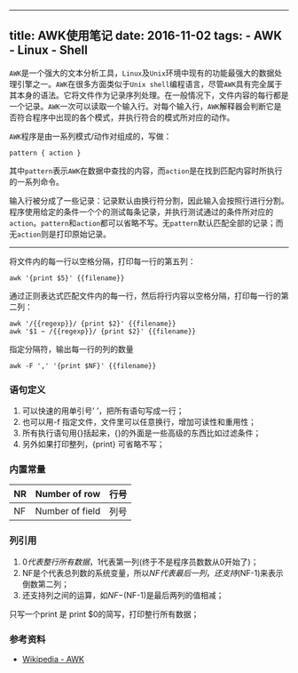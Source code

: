 ----
title: AWK使用笔记
date: 2016-11-02
tags: 
    - AWK
    - Linux
    - Shell
----

`AWK`是一个强大的文本分析工具，`Linux`及`Unix`环境中现有的功能最强大的数据处理引擎之一。`AWK`在很多方面类似于`Unix shell`编程语言，尽管`AWK`具有完全属于其本身的语法。它将文件作为记录序列处理。在一般情况下，文件内容的每行都是一个记录。`AWK`一次可以读取一个输入行。对每个输入行，`AWK`解释器会判断它是否符合程序中出现的各个模式，并执行符合的模式所对应的动作。

<!-- more -->

`AWK`程序是由一系列模式/动作对组成的，写做：

```shell
pattern { action }
```

其中`pattern`表示`AWK`在数据中查找的内容，而`action`是在找到匹配内容时所执行的一系列命令。

输入行被分成了一些记录：记录默认由换行符分割，因此输入会按照行进行分割。程序使用给定的条件一个个的测试每条记录，并执行测试通过的条件所对应的`action`。`pattern`和`action`都可以省略不写。无`pattern`默认匹配全部的记录；而无`action`则是打印原始记录。

----

将文件内的每一行以空格分隔，打印每一行的第五列：

```shell
awk '{print $5}' {{filename}}
```

通过正则表达式匹配文件内的每一行，然后将行内容以空格分隔，打印每一行的第二列：

```shell
awk '/{{regexp}}/ {print $2}' {{filename}}
awk '$1 ~ /{{regexp}}/ {print $2}' {{filename}}
```

指定分隔符，输出每一行的列的数量

```shell
awk -F ',' '{print $NF}' {{filename}}
```

### 语句定义

1. 可以快速的用单引号’ ’，把所有语句写成一行；
2. 也可以用-f 指定文件，文件里可以任意换行，增加可读性和重用性；
3. 所有执行语句用{}括起来，{}的外面是一些高级的东西比如过滤条件；
4. 另外如果打印整列，{print} 可省略不写；

### 内置常量


NR | Number of row | 行号
-- | -- | --
NF | Number of field | 列号

### 列引用

1. $0代表整行所有数据，$1代表第一列(终于不是程序员数数从0开始了)；
2. NF是个代表总列数的系统变量，所以$NF代表最后一列，还支持$(NF-1)来表示倒数第二列；
3. 还支持列之间的运算，如$NF-$(NF-1)是最后两列的值相减；

只写一个print 是 print $0的简写，打印整行所有数据；

### 参考资料

- [Wikipedia - AWK](https://zh.wikipedia.org/wiki/AWK)